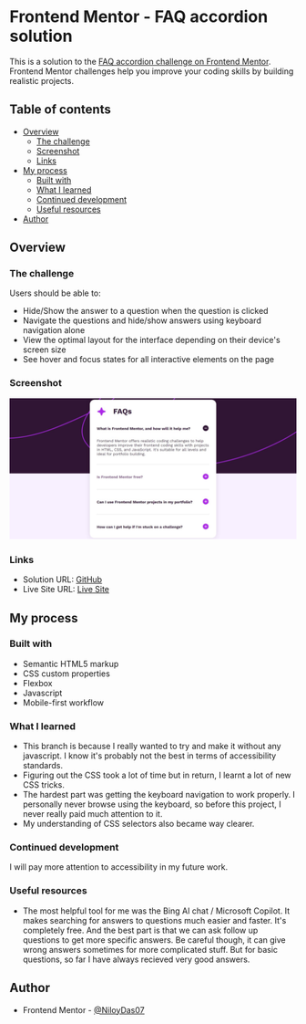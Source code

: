 # Frontend Mentor - FAQ accordion solution

This is a solution to the [FAQ accordion challenge on Frontend Mentor](https://www.frontendmentor.io/challenges/faq-accordion-wyfFdeBwBz). Frontend Mentor challenges help you improve your coding skills by building realistic projects.

## Table of contents

- [Overview](#overview)
  - [The challenge](#the-challenge)
  - [Screenshot](#screenshot)
  - [Links](#links)
- [My process](#my-process)
  - [Built with](#built-with)
  - [What I learned](#what-i-learned)
  - [Continued development](#continued-development)
  - [Useful resources](#useful-resources)
- [Author](#author)

## Overview

### The challenge

Users should be able to:

- Hide/Show the answer to a question when the question is clicked
- Navigate the questions and hide/show answers using keyboard navigation alone
- View the optimal layout for the interface depending on their device's screen size
- See hover and focus states for all interactive elements on the page

### Screenshot

![](../../assets/images/faq-accordion/images/screenshot.jpeg)

### Links

- Solution URL: [GitHub](https://github.com/NiloyDas07/FAQ-Accordion/tree/usingCheckbox)
- Live Site URL: [Live Site](https://niloydas07.github.io/FAQ-Accordion/)

## My process

### Built with

- Semantic HTML5 markup
- CSS custom properties
- Flexbox
- Javascript
- Mobile-first workflow

### What I learned

- This branch is because I really wanted to try and make it without any javascript. I know it's probably not the best in terms of accessibility standards.
- Figuring out the CSS took a lot of time but in return, I learnt a lot of new CSS tricks.
- The hardest part was getting the keyboard navigation to work properly. I personally never browse using the keyboard, so before this project, I never really paid much attention to it.
- My understanding of CSS selectors also became way clearer.

### Continued development

I will pay more attention to accessibility in my future work.

### Useful resources

- The most helpful tool for me was the Bing AI chat / Microsoft Copilot. It makes searching for answers to questions much easier and faster. It's completely free. And the best part is that we can ask follow up questions to get more specific answers. Be careful though, it can give wrong answers sometimes for more complicated stuff. But for basic questions, so far I have always recieved very good answers.

## Author

- Frontend Mentor - [@NiloyDas07](https://www.frontendmentor.io/profile/NiloyDas07)
